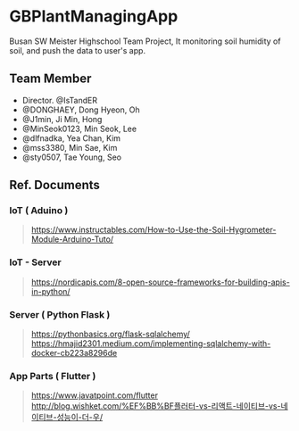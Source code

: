 # GBPlantManagingApp
Busan SW Meister Highschool Team Project, It monitoring soil humidity of soil, and push the data to user's app.

## Team Member
- Director. @IsTandER 
- @DONGHAEY, Dong Hyeon, Oh
- @J1min, Ji Min, Hong
- @MinSeok0123, Min Seok, Lee
- @dlfnadka, Yea Chan, Kim
- @mss3380, Min Sae, Kim
- @sty0507, Tae Young, Seo









## Ref. Documents
### IoT ( Aduino )
> https://www.instructables.com/How-to-Use-the-Soil-Hygrometer-Module-Arduino-Tuto/

### IoT - Server
> https://nordicapis.com/8-open-source-frameworks-for-building-apis-in-python/

### Server ( Python Flask )
> https://pythonbasics.org/flask-sqlalchemy/
https://hmajid2301.medium.com/implementing-sqlalchemy-with-docker-cb223a8296de

### App Parts ( Flutter )
> https://www.javatpoint.com/flutter
> http://blog.wishket.com/%EF%BB%BF플러터-vs-리액트-네이티브-vs-네이티브-성능이-더-우/
